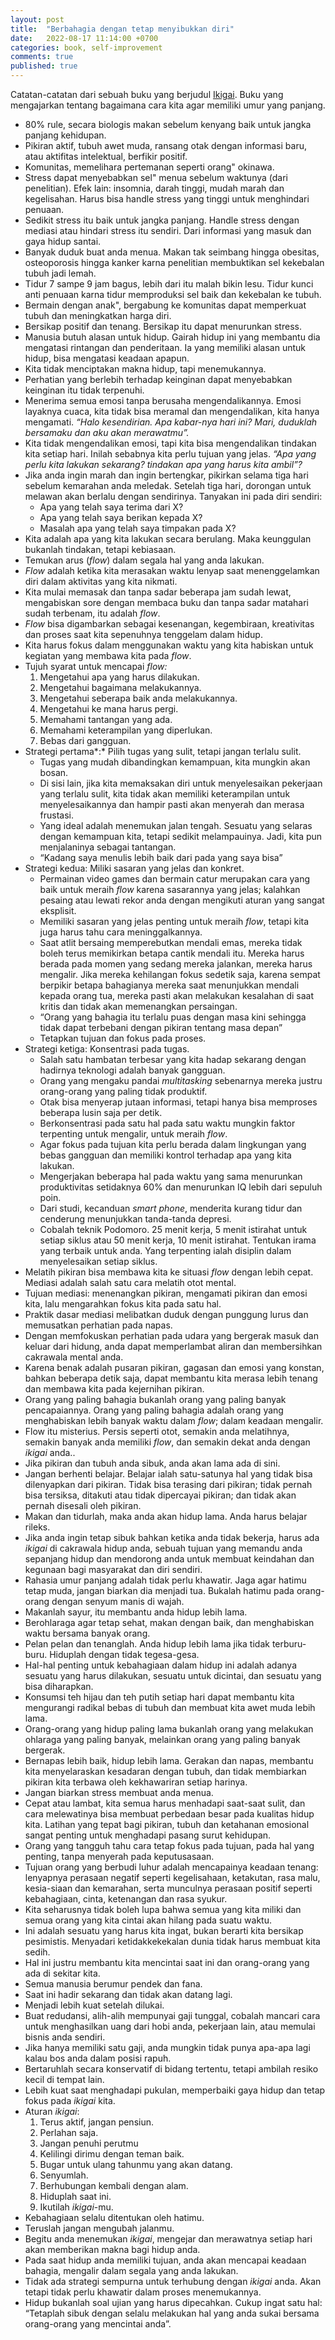 ```yaml
---
layout: post
title:  "Berbahagia dengan tetap menyibukkan diri"
date:   2022-08-17 11:14:00 +0700
categories: book, self-improvement
comments: true
published: true
---
```


Catatan-catatan dari sebuah buku yang berjudul [Ikigai](https://www.goodreads.com/book/show/40534545-ikigai). Buku yang mengajarkan tentang bagaimana cara kita agar memiliki umur yang panjang.

- 80% rule, secara biologis makan sebelum kenyang baik untuk jangka panjang kehidupan.
- Pikiran aktif, tubuh awet muda, ransang otak dengan informasi baru, atau aktifitas intelektual, berfikir positif.
- Komunitas, memelihara pertemanan seperti orang" okinawa.
- Stress dapat menyebabkan sel" menua sebelum waktunya (dari penelitian). Efek lain: insomnia, darah tinggi, mudah marah dan kegelisahan. Harus bisa handle stress yang tinggi untuk menghindari penuaan.
- Sedikit stress itu baik untuk jangka panjang. Handle stress dengan mediasi atau hindari stress itu sendiri. Dari informasi yang masuk dan gaya hidup santai.
- Banyak duduk buat anda menua. Makan tak seimbang hingga obesitas, osteoporosis hingga kanker karna penelitian membuktikan sel kekebalan tubuh jadi lemah.
- Tidur 7 sampe 9 jam bagus, lebih dari itu malah bikin lesu. Tidur kunci anti penuaan karna tidur memproduksi sel baik dan kekebalan ke tubuh.
- Bermain dengan anak", bergabung ke komunitas dapat memperkuat tubuh dan meningkatkan harga diri.
- Bersikap positif dan tenang. Bersikap itu dapat menurunkan stress.
- Manusia butuh alasan untuk hidup. Gairah hidup ini yang membantu dia mengatasi rintangan dan penderitaan. Ia yang memiliki alasan untuk hidup, bisa mengatasi keadaan apapun.
- Kita tidak menciptakan makna hidup, tapi menemukannya.
- Perhatian yang berlebih terhadap keinginan dapat menyebabkan keinginan itu tidak terpenuhi.
- Menerima semua emosi tanpa berusaha mengendalikannya. Emosi layaknya cuaca, kita tidak bisa meramal dan mengendalikan, kita hanya mengamati. *“Halo kesendirian. Apa kabar-nya hari ini? Mari, duduklah bersamaku dan aku akan merawatmu”.*
- Kita tidak mengendalikan emosi, tapi kita bisa mengendalikan tindakan kita setiap hari. Inilah sebabnya kita perlu tujuan yang jelas. *“Apa yang perlu kita lakukan sekarang? tindakan apa yang harus kita ambil”?*
- Jika anda ingin marah dan ingin bertengkar, pikirkan selama tiga hari sebelum kemarahan anda meledak. Setelah tiga hari, dorongan untuk melawan akan berlalu dengan sendirinya. Tanyakan ini pada diri sendiri:
    - Apa yang telah saya terima dari X?
    - Apa yang telah saya berikan kepada X?
    - Masalah apa yang telah saya timpakan pada X?
- Kita adalah apa yang kita lakukan secara berulang. Maka keunggulan bukanlah tindakan, tetapi kebiasaan.
- Temukan arus (*flow*) dalam segala hal yang anda lakukan.
- *Flow* adalah ketika kita merasakan waktu lenyap saat menenggelamkan diri dalam aktivitas yang kita nikmati.
- Kita mulai memasak dan tanpa sadar beberapa jam sudah lewat, mengabiskan sore dengan membaca buku dan tanpa sadar matahari sudah terbenam, itu adalah *flow*.
- *Flow* bisa digambarkan sebagai kesenangan, kegembiraan, kreativitas dan proses saat kita sepenuhnya tenggelam dalam hidup.
- Kita harus fokus dalam menggunakan waktu yang kita habiskan untuk kegiatan yang membawa kita pada *flow*.
- Tujuh syarat untuk mencapai *flow:*
    1. Mengetahui apa yang harus dilakukan.
    2. Mengetahui bagaimana melakukannya.
    3. Mengetahui seberapa baik anda melakukannya.
    4. Mengetahui ke mana harus pergi.
    5. Memahami tantangan yang ada.
    6. Memahami keterampilan yang diperlukan.
    7. Bebas dari gangguan.
- Strategi pertama*:* Pilih tugas yang sulit, tetapi jangan terlalu sulit.
    - Tugas yang mudah dibandingkan kemampuan, kita mungkin akan bosan.
    - Di sisi lain, jika kita memaksakan diri untuk menyelesaikan pekerjaan yang terlalu sulit, kita tidak akan memiliki keterampilan untuk menyelesaikannya dan hampir pasti akan menyerah dan merasa frustasi.
    - Yang ideal adalah menemukan jalan tengah. Sesuatu yang selaras dengan kemampuan kita, tetapi sedikit melampauinya. Jadi, kita pun menjalaninya sebagai tantangan.
    - “Kadang saya menulis lebih baik dari pada yang saya bisa”
- Strategi kedua: Miliki sasaran yang jelas dan konkret.
    - Permainan video games dan bermain catur merupakan cara yang baik untuk meraih *flow* karena sasarannya yang jelas; kalahkan pesaing atau lewati rekor anda dengan mengikuti aturan yang sangat eksplisit.
    - Memiliki sasaran yang jelas penting untuk meraih *flow*, tetapi kita juga harus tahu cara meninggalkannya.
    - Saat atlit bersaing memperebutkan mendali emas, mereka tidak boleh terus memikirkan betapa cantik mendali itu. Mereka harus berada pada momen yang sedang mereka jalankan, mereka harus mengalir. Jika mereka kehilangan fokus sedetik saja, karena sempat berpikir betapa bahagianya mereka saat menunjukkan mendali kepada orang tua, mereka pasti akan melakukan kesalahan di saat kritis dan tidak akan memenangkan persaingan.
    - “Orang yang bahagia itu terlalu puas dengan masa kini sehingga tidak dapat terbebani dengan pikiran tentang masa depan”
    - Tetapkan tujuan dan fokus pada proses.
- Strategi ketiga: Konsentrasi pada tugas.
    - Salah satu hambatan terbesar yang kita hadap sekarang dengan hadirnya teknologi adalah banyak gangguan.
    - Orang yang mengaku pandai *multitasking* sebenarnya mereka justru orang-orang yang paling tidak produktif.
    - Otak bisa menyerap jutaan informasi, tetapi hanya bisa memproses beberapa lusin saja per detik.
    - Berkonsentrasi pada satu hal pada satu waktu mungkin faktor terpenting untuk mengalir, untuk meraih *flow*.
    - Agar fokus pada tujuan kita perlu berada dalam lingkungan yang bebas gangguan dan memiliki kontrol terhadap apa yang kita lakukan.
    - Mengerjakan beberapa hal pada waktu yang sama menurunkan produktivitas setidaknya 60% dan menurunkan IQ lebih dari sepuluh poin.
    - Dari studi, kecanduan *smart phone*, menderita kurang tidur dan cenderung menunjukkan tanda-tanda depresi.
    - Cobalah teknik Podomoro. 25 menit kerja, 5 menit istirahat untuk setiap siklus atau 50 menit kerja, 10 menit istirahat. Tentukan irama yang terbaik untuk anda. Yang terpenting ialah disiplin dalam menyelesaikan setiap siklus.
- Melatih pikiran bisa membawa kita ke situasi *flow* dengan lebih cepat. Mediasi adalah salah satu cara melatih otot mental.
- Tujuan mediasi: menenangkan pikiran, mengamati pikiran dan emosi kita, lalu mengarahkan fokus kita pada satu hal.
- Praktik dasar mediasi melibatkan duduk dengan punggung lurus dan memusatkan perhatian pada napas.
- Dengan memfokuskan perhatian pada udara yang bergerak masuk dan keluar dari hidung, anda dapat memperlambat aliran dan membersihkan cakrawala mental anda.
- Karena benak adalah pusaran pikiran, gagasan dan emosi yang konstan, bahkan beberapa detik saja, dapat membantu kita merasa lebih tenang dan membawa kita pada kejernihan pikiran.
- Orang yang paling bahagia bukanlah orang yang paling banyak pencapaiannya. Orang yang paling bahagia adalah orang yang menghabiskan lebih banyak waktu dalam *flow*; dalam keadaan mengalir.
- Flow itu misterius. Persis seperti otot, semakin anda melatihnya, semakin banyak anda memiliki *flow*, dan semakin dekat anda dengan *ikigai* anda..
- Jika pikiran dan tubuh anda sibuk, anda akan lama ada di sini.
- Jangan berhenti belajar. Belajar ialah satu-satunya hal yang tidak bisa dilenyapkan dari pikiran. Tidak bisa terasing dari pikiran; tidak pernah bisa tersiksa, ditakuti atau tidak dipercayai pikiran; dan tidak akan pernah disesali oleh pikiran.
- Makan dan tidurlah, maka anda akan hidup lama. Anda harus belajar rileks.
- Jika anda ingin tetap sibuk bahkan ketika anda tidak bekerja, harus ada *ikigai* di cakrawala hidup anda, sebuah tujuan yang memandu anda sepanjang hidup dan mendorong anda untuk membuat keindahan dan kegunaan bagi masyarakat dan diri sendiri.
- Rahasia umur panjang adalah tidak perlu khawatir. Jaga agar hatimu tetap muda, jangan biarkan dia menjadi tua. Bukalah hatimu pada orang-orang dengan senyum manis di wajah.
- Makanlah sayur, itu membantu anda hidup lebih lama.
- Berohlaraga agar tetap sehat, makan dengan baik, dan menghabiskan waktu bersama banyak orang.
- Pelan pelan dan tenanglah. Anda hidup lebih lama jika tidak terburu-buru. Hiduplah dengan tidak tegesa-gesa.
- Hal-hal penting untuk kebahagiaan dalam hidup ini adalah adanya sesuatu yang harus dilakukan, sesuatu untuk dicintai, dan sesuatu yang bisa diharapkan.
- Konsumsi teh hijau dan teh putih setiap hari dapat membantu kita mengurangi radikal bebas di tubuh dan membuat kita awet muda lebih lama.
- Orang-orang yang hidup paling lama bukanlah orang yang melakukan ohlaraga yang paling banyak, melainkan orang yang paling banyak bergerak.
- Bernapas lebih baik, hidup lebih lama. Gerakan dan napas, membantu kita menyelaraskan kesadaran dengan tubuh, dan tidak membiarkan pikiran kita terbawa oleh kekhawariran setiap harinya.
- Jangan biarkan stress membuat anda menua.
- Cepat atau lambat, kita semua harus menhadapi saat-saat sulit, dan cara melewatinya bisa membuat perbedaan besar pada kualitas hidup kita. Latihan yang tepat bagi pikiran, tubuh dan ketahanan emosional sangat penting untuk menghadapi pasang surut kehidupan.
- Orang yang tangguh tahu cara tetap fokus pada tujuan, pada hal yang penting, tanpa menyerah pada keputusasaan.
- Tujuan orang yang berbudi luhur adalah mencapainya keadaan tenang: lenyapnya perasaan negatif seperti kegelisahaan, ketakutan, rasa malu, kesia-siaan dan kemarahan, serta munculnya perasaan positif seperti kebahagiaan, cinta, ketenangan dan rasa syukur.
- Kita seharusnya tidak boleh lupa bahwa semua yang kita miliki dan semua orang yang kita cintai akan hilang pada suatu waktu.
- Ini adalah sesuatu yang harus kita ingat, bukan berarti kita bersikap pesimistis. Menyadari ketidakkekekalan dunia tidak harus membuat kita sedih.
- Hal ini justru membantu kita mencintai saat ini dan orang-orang yang ada di sekitar kita.
- Semua manusia berumur pendek dan fana.
- Saat ini hadir sekarang dan tidak akan datang lagi.
- Menjadi lebih kuat setelah dilukai.
- Buat redudansi, alih-alih mempunyai gaji tunggal, cobalah mancari cara untuk menghasilkan uang dari hobi anda, pekerjaan lain, atau memulai bisnis anda sendiri.
- Jika hanya memiliki satu gaji, anda mungkin tidak punya apa-apa lagi kalau bos anda dalam posisi rapuh.
- Bertaruhlah secara konservatif di bidang tertentu, tetapi ambilah resiko kecil di tempat lain.
- Lebih kuat saat menghadapi pukulan, memperbaiki gaya hidup dan tetap fokus pada *ikigai* kita.
- Aturan *ikigai*:
    1. Terus aktif, jangan pensiun.
    2. Perlahan saja.
    3. Jangan penuhi perutmu
    4. Kelilingi dirimu dengan teman baik.
    5. Bugar untuk ulang tahunmu yang akan datang.
    6. Senyumlah.
    7. Berhubungan kembali dengan alam.
    8. Hiduplah saat ini.
    9. Ikutilah *ikigai*-mu.
- Kebahagiaan selalu ditentukan oleh hatimu.
- Teruslah jangan mengubah jalanmu.
- Begitu anda menemukan *ikigai*, mengejar dan merawatnya setiap hari akan memberikan makna bagi hidup anda.
- Pada saat hidup anda memiliki tujuan, anda akan mencapai keadaan bahagia, mengalir dalam segala yang anda lakukan.
- Tidak ada strategi sempurna untuk terhubung dengan *ikigai* anda. Akan tetapi tidak perlu khawatir dalam proses menemukannya.
- Hidup bukanlah soal ujian yang harus dipecahkan. Cukup ingat satu hal: “Tetaplah sibuk dengan selalu melakukan hal yang anda sukai bersama orang-orang yang mencintai anda”.